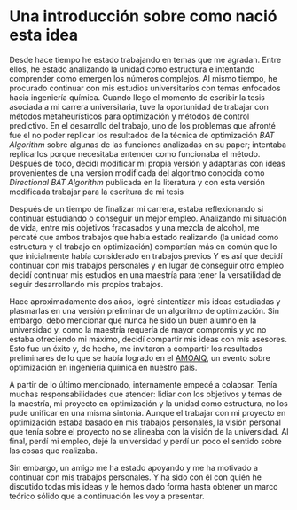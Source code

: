 # Una introducción sobre como nació esta idea

Desde hace tiempo he estado trabajando en temas que me agradan. Entre ellos, he estado analizando la unidad como estructura e intentando comprender como emergen los números complejos. Al mismo tiempo, he procurado continuar con mis estudios universitarios con temas enfocados hacia ingeniería química.
Cuando llego el momento de escribir la tesis asociada a mi carrera universitaria, tuve la oportunidad de trabajar con métodos metaheurísticos para optimización y métodos de control predictivo. En el desarrollo del trabajo, uno de los problemas que afronté fue el no poder replicar los resultados de la técnica de optimización _BAT Algorithm_ sobre algunas de las funciones analizadas en su paper; intentaba replicarlos porque necesitaba entender como funcionaba el método.
Después de todo, decidí modificar mi propia versión y adaptarlas con ideas provenientes de una version modificada del algoritmo conocida como _Directional BAT Algorithm_ publicada en la literatura y con esta versión modificada trabajar para la escritura de mi tesis

Después de un tiempo de finalizar mi carrera, estaba reflexionando si continuar estudiando o conseguir un mejor empleo. Analizando mi situación de vida, entre mis objetivos fracasados y una mezcla de alcohol, me percaté que ambos trabajos que había estado realizando (la unidad como estructura y el trabajo en optimización) compartían más en común que lo que inicialmente había considerado en trabajos previos
Y es así que decidí continuar con mis trabajos personales y en lugar de conseguir otro empleo decidí continuar mis estudios en una maestría para tener la versatilidad de seguir desarrollando mis propios trabajos.

Hace aproximadamente dos años, logré sintentizar mis ideas estudiadas y plasmarlas en una versión preliminar de un algoritmo de optimización. Sin embargo, debo mencionar que nunca he sido un buen alumno en la universidad y, como la maestría requería de mayor compromis y yo no estaba ofreciendo mi máximo, decidí compartir mis ideas con mis asesores. Esto fue un éxito y, de hecho, me invitaron a compartir los resultados preliminares de lo que se había logrado en el [AMOAIQ](https://www.amoaiq.com/), un evento sobre optimización en ingeniería química en nuestro país.

A partir de lo último mencionado, internamente empecé a colapsar. Tenía muchas responsabilidades que atender: lidiar con los objetivos y temas de la maestría, mi proyecto en optimización y la unidad como estructura, no los pude unificar en una misma sintonía. Aunque el trabajar con mi proyecto en optimización estaba basado en mis trabajos personales, la visión personal que tenía sobre el proyecto no se alineaba con la visión de la universidad. Al final, perdí mi empleo, dejé la universidad y perdí un poco el sentido sobre las cosas que realizaba.

Sin embargo, un amigo me ha estado apoyando y me ha motivado a continuar con mis trabajos personales. Y ha sido con él con quién he discutido todas mis ideas y le hemos dado forma hasta obtener un marco teórico sólido que a continuación les voy a presentar.

